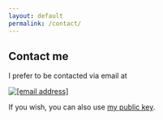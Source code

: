 ```yaml
---
layout: default
permalink: /contact/
---
```


## Contact me


I prefer to be contacted via email at

<!-- ![email]("/images/hidden.png") -->
<a href="{{site.baseurl | absolute_url}}images/hidden.png"><img src="{{site.baseurl | absolute_url}}images/hidden.png" alt="[email address]"/></a>

If you wish, you can also use [my public key](https://mi-schneider.de/downloads/mypubkey.pub).
